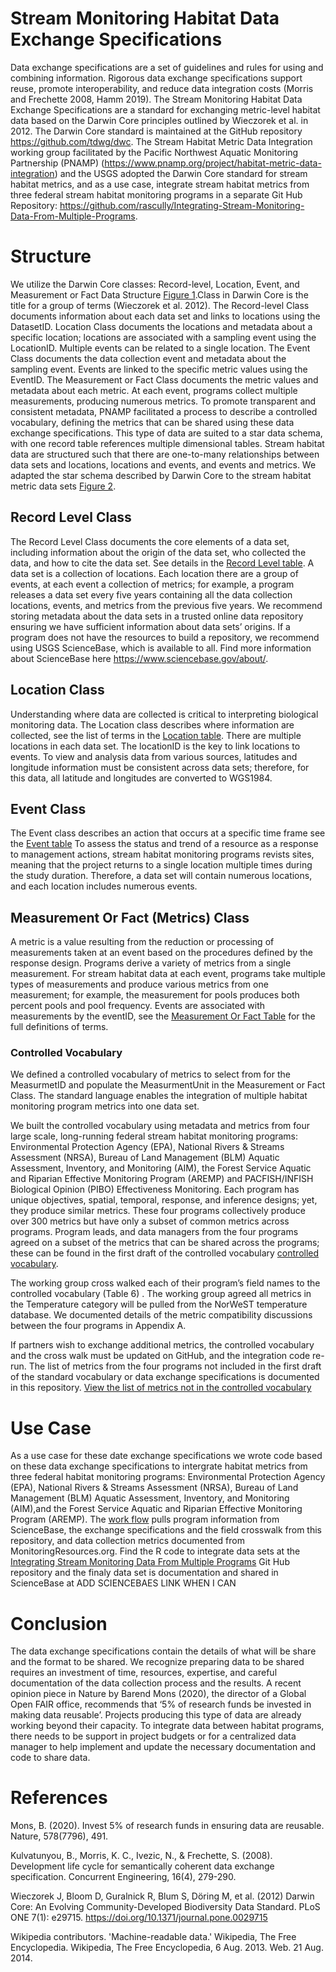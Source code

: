 
# Stream Monitoring Habitat Data Exchange Specifications 
Data exchange specifications are a set of guidelines and rules for using and combining information. Rigorous data exchange specifications support reuse, promote interoperability, and reduce data integration costs (Morris and Frechette 2008, Hamm 2019). The Stream Monitoring Habitat Data Exchange Specifications are a standard for exchanging metric-level habitat data based on the Darwin Core principles outlined by Wieczorek et al. in 2012. The Darwin Core standard is maintained at the GitHub repository https://github.com/tdwg/dwc. The Stream Habitat Metric Data Integration working group facilitated by the Pacific Northwest Aquatic Monitoring Partnership (PNAMP) (https://www.pnamp.org/project/habitat-metric-data-integration) and the USGS adopted the Darwin Core standard for stream habitat metrics, and as a use case, integrate stream habitat metrics from three federal stream habitat monitoring programs in a separate Git Hub Repository: https://github.com/rascully/Integrating-Stream-Monitoring-Data-From-Multiple-Programs. 

# Structure 


We utilize the Darwin Core classes: Record-level, Location, Event, and Measurement or Fact Data Structure [Figure 1](Figures/StructureOfDarwinCoreForHabitatMetrics.png).Class in Darwin Core is the title for a group of terms (Wieczorek et al. 2012). The Record-level Class documents information about each data set and links to locations using the DatasetID. Location Class documents the locations and metadata about a specific location; locations are associated with a sampling event using the LocationID. Multiple events can be related to a single location. The Event Class documents the data collection event and metadata about the sampling event. Events are linked to the specific metric values using the EventID. The Measurement or Fact Class documents the metric values and metadata about each metric. At each event, programs collect multiple measurements, producing numerous metrics. To promote transparent and consistent metadata, PNAMP facilitated a process to describe a controlled vocabulary, defining the metrics that can be shared using these data exchange specifications. This type of data are suited to a star data schema, with one record table references multiple dimensional tables. Stream habitat data are structured such that there are one-to-many relationships between data sets and locations, locations and events, and events and metrics. We adapted the star schema described by Darwin Core to the stream habitat metric data sets [Figure 2](Figures/HabiatDataSharingSchema.png).  


## Record Level Class 
The Record Level Class documents the core elements of a data set, including information about the origin of the data set, who collected the data, and how to cite the data set. See details in the [Record Level table](Tables/RecordLevel_table.csv). A data set is a collection of locations. Each location there are a group of events, at each event a collection of metrics; for example, a program releases a data set every five years containing all the data collection locations, events, and metrics from the previous five years. We recommend storing metadata about the data sets in a trusted online data repository ensuring we have sufficient information about data sets’ origins. If a program does not have the resources to build a repository, we recommend using USGS ScienceBase, which is available to all. Find more information about ScienceBase here https://www.sciencebase.gov/about/.

## Location Class
Understanding where data are collected is critical to interpreting biological monitoring data.  The Location class describes where information are collected, see the list of terms in the [Location table](Tables/Location_table.csv). There are multiple locations in each data set. The locationID is the key to link locations to events. To view and analysis data from various sources, latitudes and longitude information must be consistent across data sets; therefore, for this data, all latitude and longitudes are converted to WGS1984.

## Event Class
The Event class describes an action that occurs at a specific time frame see the [Event table](Tables/Event_table.csv) To assess the status and trend of a resource as a response to management actions, stream habitat monitoring programs revists sites, meaning that the project returns to a single location multiple times during the study duration. Therefore, a data set will contain numerous locations, and each location includes numerous events.

## Measurement Or Fact (Metrics) Class
A metric is a value resulting from the reduction or processing of measurements taken at an event based on the procedures defined by the response design. Programs derive a variety of metrics from a single measurement. For stream habitat data at each event, programs take multiple types of measurements and produce various metrics from one measurement; for example, the measurement for pools produces both percent pools and pool frequency. Events are associated with measurements by the eventID, see the [Measurement Or Fact Table](Tables/MeasurementOrFact_table.csv) for the full definitions of terms. 

### Controlled Vocabulary  
We defined a controlled vocabulary of metrics to select from for the MeasurmetID and populate the MeasurmentUnit in the Measurement or Fact Class. The standard language enables the integration of multiple habitat monitoring program metrics into one data set.

We built the controlled vocabulary using metadata and metrics from four large scale, long-running federal stream habitat monitoring programs: Environmental Protection Agency (EPA), National Rivers & Streams Assessment (NRSA), Bureau of Land Management (BLM) Aquatic Assessment, Inventory, and Monitoring (AIM), the Forest Service Aquatic and Riparian Effective Monitoring Program (AREMP) and PACFISH/INFISH Biological Opinion (PIBO) Effectiveness Monitoring. Each program has unique objectives, spatial, temporal, response, and inference designs; yet, they produce similar metrics. These four programs collectively produce over 300 metrics but have only a subset of common metrics across programs. Program leads, and data managers from the four programs agreed on a subset of the metrics that can be shared across the programs; these can be found in the first draft of the controlled vocabulary [controlled vocabulary](Tables/StandardVocabulary.csv).

The working group cross walked each of their program’s field names to the controlled vocabulary (Table 6) .  The working group agreed all metrics in the Temperature category will be pulled from the NorWeST temperature database. We documented details of the metric compatibility discussions between the four programs in Appendix A. 

If partners wish to exchange additional metrics, the controlled vocabulary and the cross walk must be updated on GitHub, and the integration code re-run.  The list of metrics from the four programs not included in the first draft of the standard vocabulary or data exchange specifications is documented in this repository. [View the list of metrics not in the controlled vocabulary ](Tables/NotInControlledVocabularyOrDES.csv) 

# Use Case 

As a use case for these date exchange specifications we wrote code based on these data exchange specifications to intergrate habitat metrics from three federal habitat monitoring programs: Environmental Protection Agency (EPA), National Rivers & Streams Assessment (NRSA), Bureau of Land Management (BLM) Aquatic Assessment, Inventory, and Monitoring (AIM),and the Forest Service Aquatic and Riparian Effective Monitoring Program (AREMP). The [work flow](Figures/WorkFlow.png) pulls program information from ScienceBase, the exchange specifications and the field crosswalk from this repository, and data collection metrics documented from MonitoringResources.org. Find the R code to integrate data sets at the [Integrating Stream Monitoring Data From Multiple Programs](https://github.com/rascully/Integrating-Stream-Monitoring-Data-From-Multiple-Programs) Git Hub repository and the finaly data set is documentation and shared in ScienceBase at ADD SCIENCEBAES LINK WHEN I CAN

# Conclusion
The data exchange specifications contain the details of what will be share and the format to be shared. We recognize preparing data to be shared requires an investment of time, resources, expertise, and careful documentation of the data collection process and the results. A recent opinion piece in Nature by Barend Mons (2020), the director of a Global Open FAIR office, recommends that ‘5% of research funds be invested in making data reusable’. Projects producing this type of data are already working beyond their capacity. To integrate data between habitat programs, there needs to be support in project budgets or for a centralized data manager to help implement and update the necessary documentation and code to share data.

# References 
Mons, B. (2020). Invest 5% of research funds in ensuring data are reusable. Nature, 578(7796), 491.

Kulvatunyou, B., Morris, K. C., Ivezic, N., & Frechette, S. (2008). Development life cycle for semantically coherent data exchange specification. Concurrent Engineering, 16(4), 279-290.

Wieczorek J, Bloom D, Guralnick R, Blum S, Döring M, et al. (2012) Darwin Core: An Evolving Community-Developed Biodiversity Data Standard. PLoS ONE 7(1): e29715. https://doi.org/10.1371/journal.pone.0029715

Wikipedia contributors. 'Machine-readable data.' Wikipedia, The Free Encyclopedia. Wikipedia, The Free Encyclopedia, 6 Aug. 2013. Web. 21 Aug. 2014.




